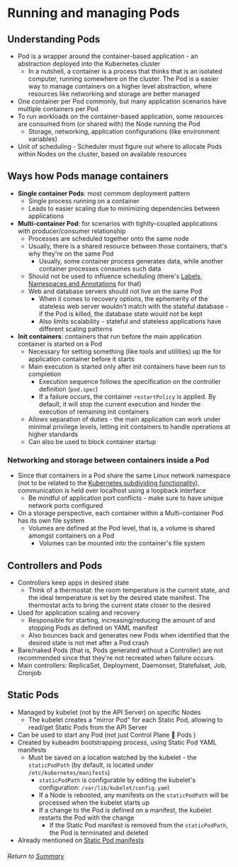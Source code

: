 # Running and managing Pods

## Understanding Pods

- Pod is a wrapper around the container-based application - an abstraction deployed into the Kubernetes cluster
    - In a nutshell, a container is a process that thinks that is an isolated computer, running somewhere on the cluster. The Pod is a easier way to manage containers on a higher level abstraction, where resources like networking and storage are better managed
- One container per Pod commonly, but many application scenarios have multiple containers per Pod
- To run workloads on the container-based application, some resources are consumed from (or shared with) the Node running the Pod
    - Storage, networking, application configurations (like environment variables)
- Unit of scheduling - Scheduler must figure out where to allocate Pods within Nodes on the cluster, based on available resources

## Ways how Pods manage containers

- **Single container Pods**: most commom deployment pattern
    - Single process running on a container
    - Leads to easier scaling due to minimizing dependencies between applications
- **Multi-container Pod**: for scenarios with tightly-coupled applications with producer/consumer relationship
    - Processes are scheduled together onto the same node
    - Usually, there is a shared resource between those containers, that's why they're on the same Pod
        - Usually, some container process generates data, while another container processes consumes such data
    - Should not be used to influence scheduling (there's [Labels, Namespaces and Annotations](../02managingObjectsLabelsAnnotationsNamespaces/README.md) for that)
    - Web and database servers should not live on the same Pod
        - When it comes to recovery options, the ephemerity of the stateless web server wouldn't match with the stateful database - if the Pod is killed, the database state would not be kept
        - Also limits scalability - stateful and stateless applications have different scaling patterns
- **Init containers**: containers that run before the main application container is started on a Pod
    - Necessary for setting something (like tools and utilities) up the for application container before it starts
    - Main execution is started only after init containers have been run to completion
        - Execution sequence follows the specification on the controller definition (`pod.spec`)
        - If a failure occurs, the container `restartPolicy` is applied. By default, it will stop the current execution and hinder the execution of remaining init containers
    - Allows separation of duties - the main application can work under minimal privilege levels, letting init containers to handle operations at higher standards
    - Can also be used to block container startup

### Networking and storage between containers inside a Pod

- Since that containers in a Pod share the same Linux network namespace (not to be related to the [Kubernetes subdividing functionality](../02managingObjectsLabelsAnnotationsNamespaces/01workingWithNamespaces.md)), communication is held over localhost using a loopback interface
    - Be mindful of application port conflicts - make sure to have unique network ports configured
- On a storage perspective, each container within a Multi-container Pod has its own file system
    - Volumes are defined at the Pod level, that is, a volume is shared amongst containers on a Pod
        - Volumes can be mounted into the container's file system

## Controllers and Pods

- Controllers keep apps in desired state
    - Think of a thermostat: the room temperature is the current state, and the ideal temperature is set by the desired state manifest. The thermostat acts to bring the current state closer to the desired
- Used for application scaling and recovery
    - Responsible for starting, increasing/reducing the amount of and stopping Pods as defined on YAML manifest
    - Also bounces back and generates new Pods when identified that the desired state is not met after a Pod crash
- Bare/naked Pods (that is, Pods generated without a Controller) are not recommended since that they're not recreated when failure occurs
- Main controllers: ReplicaSet, Deployment, Daemonset, Statefulset, Job, Cronjob

## Static Pods

- Managed by kubelet (not by the API Server) on specific Nodes
    - The kubelet creates a "mirror Pod" for each Static Pod, allowing to read/get Static Pods from the API Server
- Can be used to start any Pod (not just Control Plane 🧠 Pods )
- Created by kubeadm bootstrapping process, using Static Pod YAML manifests
    - Must be saved on a location watched by the kubelet - the `staticPodPath` (by default, is located under `/etc/kubernetes/manifests`)
        - `staticPodPath` is configurable by editing the kubelet's configuration: `/var/lib/kubelet/config.yaml`
        - If a Node is rebooted, any manifests on the `staticPodPath` will be processed when the kubelet starts up
        - If a change to the Pod is defined on a manifest, the kubelet restarts the Pod with the change
            - If the Static Pod manifest is removed from the `staticPodPath`, the Pod is terminated and deleted
- Already mentioned on [Static Pod manifests](../../Kubernetes%20Installation%20and%20Configuration%20Fundamentals/02installingConfiguringK8s/04bootstrappingClusterKubeadm.md)


###### Return to [Summary](README.md)